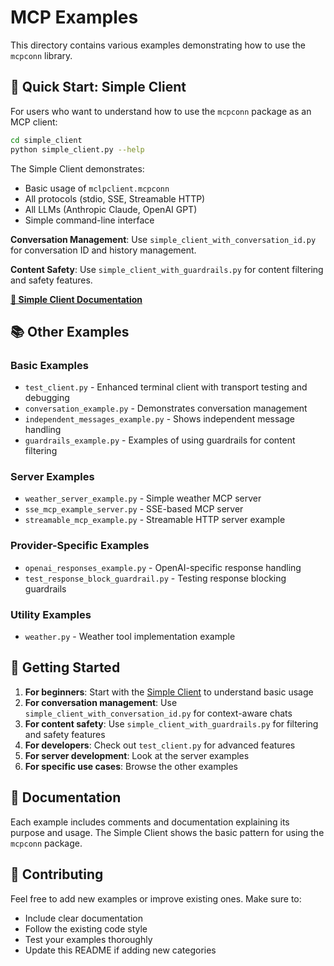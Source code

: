 # MCP Examples

This directory contains various examples demonstrating how to use the `mcpconn` library.

## 🚀 Quick Start: Simple Client

For users who want to understand how to use the `mcpconn` package as an MCP client:

```bash
cd simple_client
python simple_client.py --help
```

The Simple Client demonstrates:
- Basic usage of `mclpclient.mcpconn`
- All protocols (stdio, SSE, Streamable HTTP)
- All LLMs (Anthropic Claude, OpenAI GPT)
- Simple command-line interface

**Conversation Management**: Use `simple_client_with_conversation_id.py` for conversation ID and history management.

**Content Safety**: Use `simple_client_with_guardrails.py` for content filtering and safety features.

**[📖 Simple Client Documentation](simple_client/README.md)**

## 📚 Other Examples

### Basic Examples
- `test_client.py` - Enhanced terminal client with transport testing and debugging
- `conversation_example.py` - Demonstrates conversation management
- `independent_messages_example.py` - Shows independent message handling
- `guardrails_example.py` - Examples of using guardrails for content filtering

### Server Examples
- `weather_server_example.py` - Simple weather MCP server
- `sse_mcp_example_server.py` - SSE-based MCP server
- `streamable_mcp_example.py` - Streamable HTTP server example

### Provider-Specific Examples
- `openai_responses_example.py` - OpenAI-specific response handling
- `test_response_block_guardrail.py` - Testing response blocking guardrails

### Utility Examples
- `weather.py` - Weather tool implementation example

## 🎯 Getting Started

1. **For beginners**: Start with the [Simple Client](simple_client/) to understand basic usage
2. **For conversation management**: Use `simple_client_with_conversation_id.py` for context-aware chats
3. **For content safety**: Use `simple_client_with_guardrails.py` for filtering and safety features
4. **For developers**: Check out `test_client.py` for advanced features
5. **For server development**: Look at the server examples
6. **For specific use cases**: Browse the other examples

## 📖 Documentation

Each example includes comments and documentation explaining its purpose and usage. The Simple Client shows the basic pattern for using the `mcpconn` package.

## 🤝 Contributing

Feel free to add new examples or improve existing ones. Make sure to:
- Include clear documentation
- Follow the existing code style
- Test your examples thoroughly
- Update this README if adding new categories 